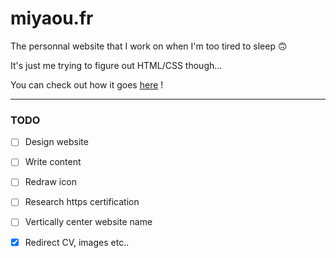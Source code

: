 # miyaou.fr

The personnal website that I work on when I'm too tired to sleep 🙃

It's just me trying to figure out HTML/CSS though...

You can check out how it goes [here](http://www.miyaou.fr) !

---

### TODO
- [ ] Design website
- [ ] Write content
- [ ] Redraw icon
- [ ] Research https certification
- [ ] Vertically center website name

- [X] Redirect CV, images etc..
